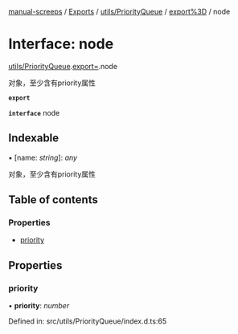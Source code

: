 [manual-screeps](../README.md) / [Exports](../modules.md) / [utils/PriorityQueue](../modules/utils_priorityqueue.md) / [export%3D](../modules/utils_priorityqueue.export_.md) / node

# Interface: node

[utils/PriorityQueue](../modules/utils_priorityqueue.md).[export=](../modules/utils_priorityqueue.export_.md).node

对象，至少含有priority属性

**`export`**

**`interface`** node

## Indexable

▪ [name: *string*]: *any*

对象，至少含有priority属性

## Table of contents

### Properties

- [priority](utils_priorityqueue.export_.node.md#priority)

## Properties

### priority

• **priority**: *number*

Defined in: src/utils/PriorityQueue/index.d.ts:65

